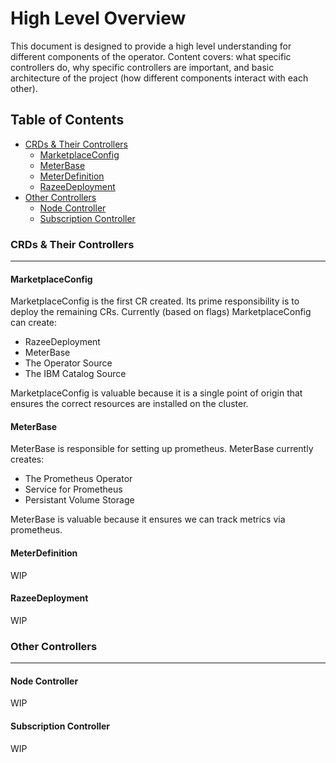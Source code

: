 # High Level Overview

This document is designed to provide a high level understanding for different components of the operator. Content covers: what specific controllers do, why specific controllers are important, and basic architecture of the project (how different components interact with each other).

## Table of Contents
- [CRDs & Their Controllers](#crds--their-controllers)
  - [MarketplaceConfig](#marketplaceconfig)
  - [MeterBase](#meterbase)
  - [MeterDefinition](#meterdefinition)
  - [RazeeDeployment](#razeedeployment)
- [Other Controllers](#other-controllers)
  - [Node Controller](#node-controller)
  - [Subscription Controller](#subscription-controller)

### CRDs & Their Controllers
---

#### MarketplaceConfig
MarketplaceConfig is the first CR created. Its prime responsibility is to deploy the remaining CRs. Currently (based on flags) MarketplaceConfig can create:
* RazeeDeployment
* MeterBase
* The Operator Source
* The IBM Catalog Source

MarketplaceConfig is valuable because it is a single point of origin that ensures the correct resources are installed on the cluster.

#### MeterBase
MeterBase is responsible for setting up prometheus. MeterBase currently creates:
* The Prometheus Operator
* Service for Prometheus
* Persistant Volume Storage

MeterBase is valuable because it ensures we can track metrics via prometheus.

#### MeterDefinition
WIP

#### RazeeDeployment
WIP

### Other Controllers
---
#### Node Controller
WIP

#### Subscription Controller
WIP